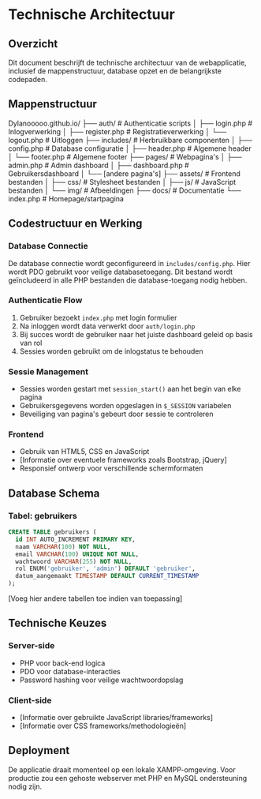 # Technische Architectuur

## Overzicht
Dit document beschrijft de technische architectuur van de webapplicatie, inclusief de mappenstructuur, database opzet en de belangrijkste codepaden.

## Mappenstructuur

Dylanooooo.github.io/
├── auth/              # Authenticatie scripts
│   ├── login.php      # Inlogverwerking
│   ├── register.php   # Registratieverwerking
│   └── logout.php     # Uitloggen
├── includes/          # Herbruikbare componenten
│   ├── config.php     # Database configuratie
│   ├── header.php     # Algemene header
│   └── footer.php     # Algemene footer
├── pages/             # Webpagina's
│   ├── admin.php      # Admin dashboard
│   ├── dashboard.php  # Gebruikersdashboard
│   └── [andere pagina's]
├── assets/            # Frontend bestanden
│   ├── css/           # Stylesheet bestanden
│   ├── js/            # JavaScript bestanden
│   └── img/           # Afbeeldingen
├── docs/              # Documentatie
└── index.php          # Homepage/startpagina

## Codestructuur en Werking

### Database Connectie
De database connectie wordt geconfigureerd in `includes/config.php`. Hier wordt PDO gebruikt voor veilige databasetoegang. Dit bestand wordt geïncludeerd in alle PHP bestanden die database-toegang nodig hebben.

### Authenticatie Flow
1. Gebruiker bezoekt `index.php` met login formulier
2. Na inloggen wordt data verwerkt door `auth/login.php`
3. Bij succes wordt de gebruiker naar het juiste dashboard geleid op basis van rol
4. Sessies worden gebruikt om de inlogstatus te behouden

### Sessie Management
- Sessies worden gestart met `session_start()` aan het begin van elke pagina
- Gebruikersgegevens worden opgeslagen in `$_SESSION` variabelen
- Beveiliging van pagina's gebeurt door sessie te controleren

### Frontend
- Gebruik van HTML5, CSS en JavaScript
- [Informatie over eventuele frameworks zoals Bootstrap, jQuery]
- Responsief ontwerp voor verschillende schermformaten

## Database Schema

### Tabel: gebruikers
```sql
CREATE TABLE gebruikers (
  id INT AUTO_INCREMENT PRIMARY KEY,
  naam VARCHAR(100) NOT NULL,
  email VARCHAR(100) UNIQUE NOT NULL,
  wachtwoord VARCHAR(255) NOT NULL,
  rol ENUM('gebruiker', 'admin') DEFAULT 'gebruiker',
  datum_aangemaakt TIMESTAMP DEFAULT CURRENT_TIMESTAMP
);
```

[Voeg hier andere tabellen toe indien van toepassing]

## Technische Keuzes

### Server-side
- PHP voor back-end logica
- PDO voor database-interacties
- Password hashing voor veilige wachtwoordopslag

### Client-side
- [Informatie over gebruikte JavaScript libraries/frameworks]
- [Informatie over CSS frameworks/methodologieën]

## Deployment
De applicatie draait momenteel op een lokale XAMPP-omgeving. Voor productie zou een gehoste webserver met PHP en MySQL ondersteuning nodig zijn.